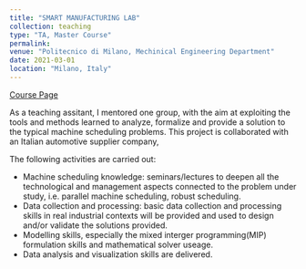 ```yaml
---
title: "SMART MANUFACTURING LAB"
collection: teaching
type: "TA, Master Course"
permalink: 
venue: "Politecnico di Milano, Mechinical Engineering Department"
date: 2021-03-01
location: "Milano, Italy"
---
```

[Course Page](https://www11.ceda.polimi.it/schedaincarico/schedaincarico/controller/scheda_pubblica/SchedaPublic.do?&evn_default=evento&c_classe=743745&polij_device_category=DESKTOP&__pj0=0&__pj1=ac9f5524d19961b37acea6e07b53901a)

As a teaching assitant, I mentored one group, with the aim at exploiting the tools and methods learned to analyze, formalize and provide a solution to the typical machine scheduling problems. This project is collaborated with an Italian automotive supplier company,

The following activities are carried out:
- Machine scheduling knowledge: seminars/lectures to deepen all the technological and management aspects connected to the problem under study, i.e. parallel machine scheduling, robust scheduling.
- Data collection and processing: basic data collection and processing skills in real industrial contexts will be provided and used to design and/or validate the solutions provided.
- Modelling skills, especially the mixed interger programming(MIP) formulation skills and mathematical solver useage.
- Data analysis and visualization skills are delivered.
